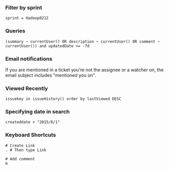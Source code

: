 ### Filter by sprint

```
sprint = Hadoop0212
```


### Queries

```
(summary ~ currentUser() OR description ~ currentUser() OR comment ~ currentUser()) and updatedDate >= -7d
```


### Email notifications

If you are mentioned in a ticket you're not the assignee or a watcher on, the email subject includes "mentioned you on".


### Viewed Recently

```
issuekey in issueHistory() order by lastViewed DESC
```


### Specifying date in search

```
createddate > "2015/6/1"
```


### Keyboard Shortcuts

```
# Create Link
. # Then type Link

# Add comment
m
```